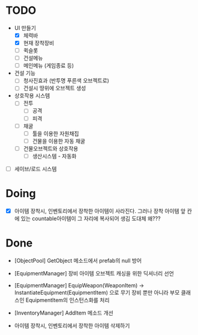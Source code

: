 # TODO
- UI 만들기
    - [x] 체력바
    - [x] 현재 장착장비
    - [ ] 퀵슬롯
    - [ ] 건설메뉴
    - [ ] 메인메뉴 (게임종료 등)

- 건설 기능
    - [ ] 청사진효과 (반투명 푸른색 오브젝트로)
    - [ ] 건설시 땅위에 오브젝트 생성

- 상호작용 시스템
    - [ ] 전투
        - [ ] 공격
        - [ ] 피격
        
    - [ ] 채굴
        - [ ] 툴을 이용한 자원채집
        - [ ] 건물을 이용한 자동 채굴
    - [ ] 건물오브젝트와 상호작용
        - [ ] 생산시스템 - 자동화

- [ ] 세이브/로드 시스템

    




# Doing
- [x] 아이템 장착시, 인벤토리에서 장착한 아이템이 사라진다. 그러나 장착 아이템 앞 칸에 있는 countable아이템이 그 자리에 복사되어 생김  도대체 왜???

# Done
- [ObjectPool] GetObject 메소드에서 prefab의 null 방어

- [EquipmentManager] 장비 아이템 오브젝트 캐싱을 위한 딕셔너리 선언

- [EquipmentManager] EquipWeapon(WeaponItem) -> InstantiateEquipment(EquipmentItem) 으로 무기 장비 뿐만 아니라 부모 클래스인 EquipmentItem의 인스턴스화를 처리

- [InventoryManager] AddItem 메소드 개선

- 아이템 장착시, 인벤토리에서 장착한 아이템 삭제하기

